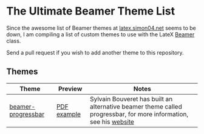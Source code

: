 # The Ultimate Beamer Theme List
Since the awesome list of Beamer themes at [latex.simon04.net](http://latex.simon04.net) seems to be down, I am compiling a list of custom themes to use with the LateX [Beamer](http://latex-beamer.sourceforge.net/) class.

Send a pull request if you wish to add another theme to this repository.

## Themes

|  Theme |  Preview |  Notes |
| ------ | -------- | ------ |
| [beamer-progressbar] | [PDF example][beamer-progressbar-pdf] | Sylvain Bouveret has built an alternative beamer theme called progressbar, for more information, see his [website][beamer-progressbar-web] |

[beamer-progressbar]: https://github.com/cedricmauclair/beamer-progressbar
[beamer-progressbar-pdf]: https://github.com/cedricmauclair/beamer-progressbar/raw/master/demo-slides.pdf
[beamer-progressbar-web]: http://recherche.noiraudes.net/fr/LaTeX.php
